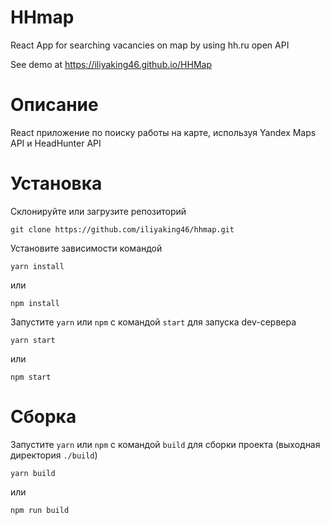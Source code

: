 # HHmap
React App for searching vacancies on map by using hh.ru open API

See demo at https://iliyaking46.github.io/HHMap
# Описание
  React приложение по поиску работы на карте, используя Yandex Maps API и HeadHunter API
# Установка
  Склонируйте или загрузите репозиторий
  ```Shell
  git clone https://github.com/iliyaking46/hhmap.git
  ```
  Установите зависимости командой
  ```shell
  yarn install
  ```
  или
  ```shell
  npm install
  ```
  
  Запустите `yarn` или `npm` с командой `start` для запуска dev-сервера
  ```Shell
  yarn start
  ```
  или
  ```Shell
  npm start
  ```
# Сборка
  Запустите `yarn` или `npm` с командой `build` для сборки проекта (выходная директория `./build`)
```Shell
yarn build
```
  или
```Shell
npm run build
```
